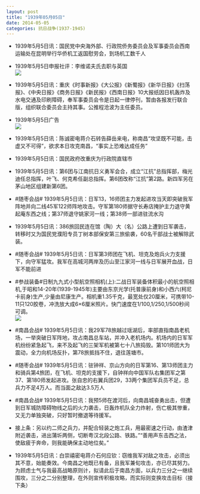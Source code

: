 ```yaml
---
layout: post
title: "1939年05月05日"
date: 2014-05-05
categories: 抗日战争(1937-1945)
---
```


<meta name="referrer" content="no-referrer" />

- 1939年5月5日讯：国民党中央海外部、行政院侨务委员会及军事委员会西南运输处在昆明举行华侨机工返国慰劳会，到场机工数千人 

- 1939年5月5日申报社评：李维诺夫氏去职与英国 <br/><img src="https://ww2.sinaimg.cn/large/aca367d8jw1eg3qg2rog9j20y00y9x5n.jpg" />

- 1939年5月5日讯：重庆《时事新报》《大公报》《新蜀报》《新华日报》《扫荡报》、《中央日报》《商务日报》《新民报》《西南日报》10大报纸因日机轰炸及水电交通及印刷障碍，奉军事委员会令是日起一律停刊，暂由各报发行联合版，组织联合委员会主持其事。公推程沧波为主任委员。 

- 1939年5月5日广告 <br/><img src="https://ww4.sinaimg.cn/large/aca367d8jw1eg3op6czs4j20fa0kpdiy.jpg" />

- 1939年5月5日讯：陈诚密电蒋介石转告薛岳来电，称南昌“攻坚既不可能，击虚又不可得”，欲求本日攻克南昌，“事实上恐难达成任务” 

- 1939年5月5日讯：国民政府改重庆为行政院直辖市 

- 1939年5月5日讯：第6团与江南抗日义勇军会合，成立“江抗”总指挥部，梅光迪任总指挥，叶飞、何克希任副总指挥。第6团改称“江抗”第2路。新四军另在茅山地区组建新第6团。 

- #随枣会战# 1939年5月5日讯：日军13，16师团主力发起进攻当天即突破我军阵地并向二线45军122师阵地攻击。守军第180师据守长寿店掩护主力退守黄起庵东西之线；第37师退守姚家河一线；第38师一部进驻流水沟 

- 1939年5月5日讯：386旅回民连在馆（陶）大（名）公路上遭到日军袭击，转移时又为国民党濮阳专员丁树本部保安第三旅偷袭，60名干部战士被解除武装。 

- #随枣会战# 1939年5月5日讯：日军第3师团在飞机、坦克及炮兵火力支援下，向守军猛攻。我军在高城河两岸及历山至江家河一线与日军展开血战，日军不能前进 

- #参战装备#日制九九式小型航空照相机(上):二战日军装备体积最小的航空照相机,于昭和14-20年(1939-1945年)主要由东京光学(托普康前身)和小西六(柯尼卡前身)生产,少量由尼康生产。相机重1.35千克，最宽处仅20厘米，可携带10-11只120胶卷，冲洗放大成6×6厘米照片。快门速度在1/100,1/250,1/500秒间可调。 <br/><img src="https://ww3.sinaimg.cn/large/aca367d8jw1eg3630jix0j20hs0giac0.jpg" />

- #南昌会战# 1939年5月5日讯：我29军78旅越过瑶湖后，率部直指南昌老机场，一举突破日军阵地，攻占南昌总车站，并冲入老机场内。机场内的日军军机纷纷紧急起飞，来不及起飞的三架军机被第七十八旅捣毁。第101师团大为震动，全力向机场反扑，第78旅抵挡不住，退往莲塘市。 

- #随枣会战# 1939年5月5日讯：驻钟祥、京山方向的日军第16、第13师团主力和骑兵第4旅团，在飞机、坦克的支援下，自钟祥向中国军队右集团军之第37、第180师发起进攻。张自忠的右翼兵团29，33两个集团军兵员不足，总兵力不足4万人。而当面之敌达3.5万人 

- #南昌会战# 1939年5月5日讯：我预5师在渡河后，向南昌城奋勇出击，但遭到日军城防障碍物线之后的火力袭击，日轰炸机队全力炸射，伤亡极其惨重，又无力单独突破，只好暂时撤退等待援军。 

- 接上条：另以约二师之兵力，并配合轻装之炮工兵，用最密速之行动，由渣津附近袭击，进出蒲圻两侧，切断粤汉北段公路、铁路。”“善用声东击西之法，使敌疲于奔命，则我能确保主动地位矣。” 

- 1939年5月5日讯：白崇禧密电蒋介石何应钦：窃维我军对敌之攻击，必须出其不意，始能奏效。今南昌之地既已有备，且我军兼旬攻击，亦已尽其努力。为顾虑士气与我最高战略原则计，拟请此后于南昌方面，以兵力三分之一继续围攻，三分之二分别整理，在外则宣传积极攻略，而实际则变换攻击目标（接下条） 

